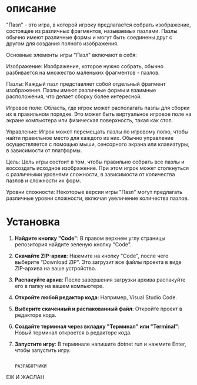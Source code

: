 # описание
"Пазл" - это игра, в которой игроку предлагается собрать изображение, состоящее из различных фрагментов, называемых пазлами. Пазлы обычно имеют различные формы и могут быть соединены друг с другом для создания полного изображения.

Основные элементы игры "Пазл" включают в себя:

Изображение: Изображение, которое нужно собрать, обычно разбивается на множество маленьких фрагментов - пазлов.

Пазлы: Каждый пазл представляет собой отдельный фрагмент изображения. Пазлы имеют различные формы и взаимные расположения, что делает сборку более интересной.

Игровое поле: Область, где игрок может располагать пазлы для сборки их в правильном порядке. Это может быть виртуальное игровое поле на экране компьютера или физическая поверхность, такая как стол.

Управление: Игрок может перемещать пазлы по игровому полю, чтобы найти правильное место для каждого из них. Обычно управление осуществляется с помощью мыши, сенсорного экрана или клавиатуры, в зависимости от платформы.

Цель: Цель игры состоит в том, чтобы правильно собрать все пазлы и воссоздать исходное изображение. При этом игрок может столкнуться с различными уровнями сложности, в зависимости от количества пазлов и сложности их форм.

Уровни сложности: Некоторые версии игры "Пазл" могут предлагать различные уровни сложности, включая увеличение количества пазлов.

# Установка

1. **Найдите кнопку "Code"**: В правом верхнем углу страницы репозитория найдите зеленую кнопку "Code".

2. **Скачайте ZIP-архив**: Нажмите на кнопку "Code", после чего выберите "Download ZIP". Это загрузит все файлы проекта в виде ZIP-архива на ваше устройство.

3. **Распакуйте архив**: После завершения загрузки архива распакуйте его в папку на вашем компьютере.                                                
 
4. **Откройте любой редактор кода**: Например, Visual Studio Code.
 
5. **Выберите скаченный и распакованный файл**: Откройте проект в редакторе кода.

6. **Создайте терминал через вкладку "Терминал" или "Terminal"**: Новый терминал откроется в редакторе кода.

7. **Запустите игру**: В терминале напишите
dotnet run
и нажмите Enter, чтобы запустить игру.

                                                                                                        РАЗРАБОТЧИКИ    
ЕЖ И ЖАСЛАН 
